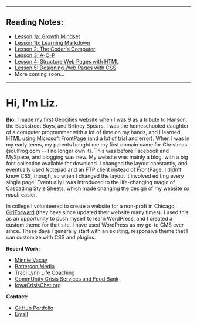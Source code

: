 -----

## Reading Notes:

- [Lesson 1a: Growth Mindset](https://superlizzy.github.io/reading-notes/01growthmindset)
- [Lesson 1b: Learning Markdown](https://superlizzy.github.io/reading-notes/01learningmarkdown)
- [Lesson 2: The Coder's Computer](https://superlizzy.github.io/reading-notes/02coderscomputer)
- [Lesson 3: A-C-P](/reading-notes/03acp)
- [Lesson 4: Structure Web Pages with HTML](/reading-notes/04html)
- [Lesson 5: Designing Web Pages with CSS](/reading-notes/05css.html)
- More coming soon...

-----

# Hi, I'm Liz.

**Bio:** I made my first Geocities website when I was 9 as a tribute to Hanson, the Backstreet Boys, and Britney Spears. I was the homeschooled daughter of a computer programmer with a lot of time on my hands, and I learned HTML using Microsoft FrontPage (and a lot of trial and error). When I was in my early teens, my parents bought me my first domain name for Christmas (soulfrog.com -- I no longer own it). This was before Facebook and MySpace, and blogging was new. My website was mainly a blog, with a big font collection available for download. I changed the layout constantly, and eventually used Notepad and an FTP client instead of FrontPage. I didn't know CSS, though, so when I changed the layout it involved editing every single page! Eventually I was introduced to the life-changing magic of Cascading Style Sheets, which made changing the design of my website *so much* easier.

In college I volunteered to create a website for a non-proft in Chicago, [GirlForward](http://girlforward.org) (they have since updated their website many times). I used this as an opportunity to push myself to learn WordPress, and I created a custom theme for that site. I have used WordPress as my go-to CMS ever since. These days I generally start with an existing, responsive theme that I can customize with CSS and plugins. 

**Recent Work:**
- [Minnie Vacay](http://minnievacay.com)
- [Batterson Media](http://battersonmedia.com)
- [Traci Lynn Life Coaching](http://coachedbytraci.com)
- [CommUnity Crisis Services and Food Bank](http://builtbycommunity.org)
- [IowaCrisisChat.org](http://iowacrisischat.org)

**Contact:**
- [GitHub Portfolio](https://github.com/superlizzy)
- [Email](mailto:superlizzy@gmail.com)


